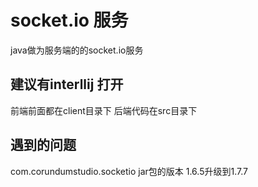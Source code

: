 socket.io 服务
==============

java做为服务端的的socket.io服务

建议有interllij 打开
----------------------
  
前端前面都在client目录下
后端代码在src目录下

遇到的问题
----------------------

com.corundumstudio.socketio  jar包的版本
1.6.5升级到1.7.7